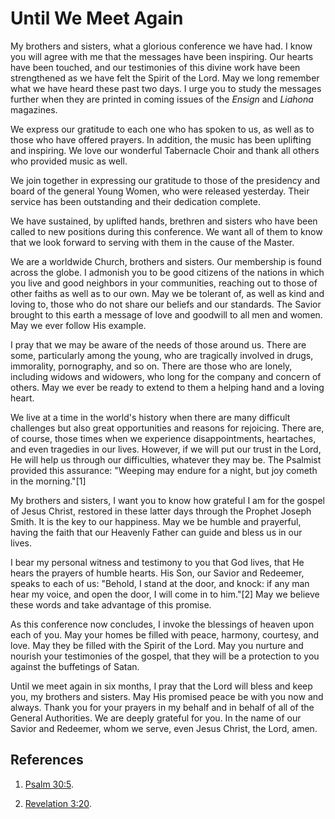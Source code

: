 # Until We Meet Again

My brothers and sisters, what a glorious conference we have had. I know you
will agree with me that the messages have been inspiring. Our hearts have been
touched, and our testimonies of this divine work have been strengthened as we
have felt the Spirit of the Lord. May we long remember what we have heard
these past two days. I urge you to study the messages further when they are
printed in coming issues of the _Ensign_ and _Liahona_ magazines.

We express our gratitude to each one who has spoken to us, as well as to those
who have offered prayers. In addition, the music has been uplifting and
inspiring. We love our wonderful Tabernacle Choir and thank all others who
provided music as well.

We join together in expressing our gratitude to those of the presidency and
board of the general Young Women, who were released yesterday. Their service
has been outstanding and their dedication complete.

We have sustained, by uplifted hands, brethren and sisters who have been
called to new positions during this conference. We want all of them to know
that we look forward to serving with them in the cause of the Master.

We are a worldwide Church, brothers and sisters. Our membership is found
across the globe. I admonish you to be good citizens of the nations in which
you live and good neighbors in your communities, reaching out to those of
other faiths as well as to our own. May we be tolerant of, as well as kind and
loving to, those who do not share our beliefs and our standards. The Savior
brought to this earth a message of love and goodwill to all men and women. May
we ever follow His example.

I pray that we may be aware of the needs of those around us. There are some,
particularly among the young, who are tragically involved in drugs,
immorality, pornography, and so on. There are those who are lonely, including
widows and widowers, who long for the company and concern of others. May we
ever be ready to extend to them a helping hand and a loving heart.

We live at a time in the world's history when there are many difficult
challenges but also great opportunities and reasons for rejoicing. There are,
of course, those times when we experience disappointments, heartaches, and
even tragedies in our lives. However, if we will put our trust in the Lord, He
will help us through our difficulties, whatever they may be. The Psalmist
provided this assurance: "Weeping may endure for a night, but joy cometh in
the morning."[1]

My brothers and sisters, I want you to know how grateful I am for the gospel
of Jesus Christ, restored in these latter days through the Prophet Joseph
Smith. It is the key to our happiness. May we be humble and prayerful, having
the faith that our Heavenly Father can guide and bless us in our lives.

I bear my personal witness and testimony to you that God lives, that He hears
the prayers of humble hearts. His Son, our Savior and Redeemer, speaks to each
of us: "Behold, I stand at the door, and knock: if any man hear my voice, and
open the door, I will come in to him."[2] May we believe these words and take
advantage of this promise.

As this conference now concludes, I invoke the blessings of heaven upon each
of you. May your homes be filled with peace, harmony, courtesy, and love. May
they be filled with the Spirit of the Lord. May you nurture and nourish your
testimonies of the gospel, that they will be a protection to you against the
buffetings of Satan.

Until we meet again in six months, I pray that the Lord will bless and keep
you, my brothers and sisters. May His promised peace be with you now and
always. Thank you for your prayers in my behalf and in behalf of all of the
General Authorities. We are deeply grateful for you. In the name of our Savior
and Redeemer, whom we serve, even Jesus Christ, the Lord, amen.

## References

  1. [Psalm 30:5](https://www.lds.org/scriptures/ot/ps/30.5?lang=eng#4).

  2. [Revelation 3:20](https://www.lds.org/scriptures/nt/rev/3.20?lang=eng#19).

